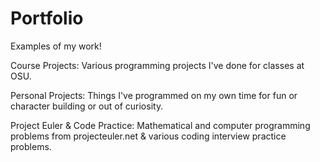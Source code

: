 # Portfolio
Examples of my work!

Course Projects: Various programming projects I've done for classes at OSU.

Personal Projects: Things I've programmed on my own time for fun or character building or out of curiosity.

Project Euler & Code Practice: Mathematical and computer programming problems from projecteuler.net & various coding interview practice problems.
